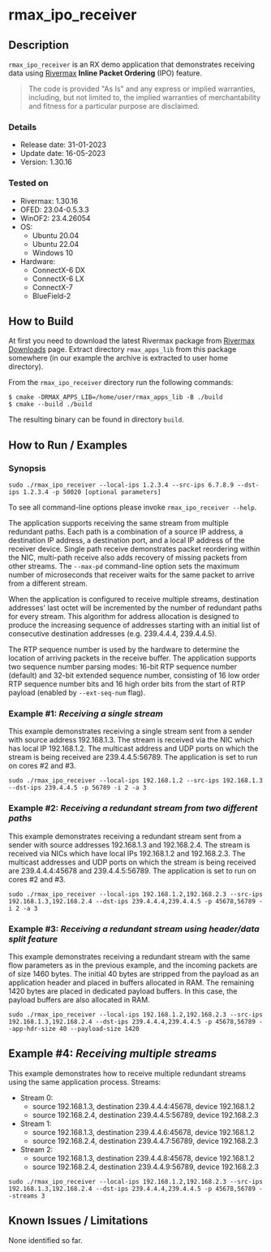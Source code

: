 # rmax_ipo_receiver

## Description

`rmax_ipo_receiver` is an RX demo application that demonstrates receiving data
using [Rivermax](https://developer.nvidia.com/networking/rivermax) **Inline
Packet Ordering** (IPO) feature.

>The code is provided "As Is" and any express or implied warranties, including,
but not limited to, the implied warranties of merchantability and fitness for a particular
purpose are disclaimed.

### Details

* Release date: 31-01-2023
* Update date: 16-05-2023
* Version: 1.30.16

### Tested on

* Rivermax: 1.30.16
* OFED: 23.04-0.5.3.3
* WinOF2: 23.4.26054
* OS:
  * Ubuntu 20.04
  * Ubuntu 22.04
  * Windows 10
* Hardware:
  * ConnectX-6 DX
  * ConnectX-6 LX
  * ConnectX-7
  * BlueField-2

## How to Build

At first you need to download the latest Rivermax package from
[Rivermax Downloads](https://developer.nvidia.com/networking/rivermax-getting-started)
page. Extract directory `rmax_apps_lib` from this package somewhere (in our
example the archive is extracted to user home directory).

From the `rmax_ipo_receiver` directory run the following commands:

```shell
$ cmake -DRMAX_APPS_LIB=/home/user/rmax_apps_lib -B ./build
$ cmake --build ./build
```

The resulting binary can be found in directory `build`.

## How to Run / Examples

### Synopsis

```shell
sudo ./rmax_ipo_receiver --local-ips 1.2.3.4 --src-ips 6.7.8.9 --dst-ips 1.2.3.4 -p 50020 [optional parameters]
```

To see all command-line options please invoke `rmax_ipo_receiver --help`.

The application supports receiving the same stream from multiple redundant
paths. Each path is a combination of a source IP address, a destination IP
address, a destination port, and a local IP address of the receiver device.
Single path receive demonstrates packet reordering within the NIC, multi-path
receive also adds recovery of missing packets from other streams. The `--max-pd`
command-line option sets the maximum number of microseconds that receiver waits
for the same packet to arrive from a different stream.

When the application is configured to receive multiple streams, destination
addresses' last octet will be incremented by the number of redundant paths for
every stream. This algorithm for address allocation is designed to produce the
increasing sequence of addresses starting with an initial list of
consecutive destination addresses (e.g. 239.4.4.4, 239.4.4.5).

The RTP sequence number is used by the hardware to determine the location of
arriving packets in the receive buffer. The application supports two sequence
number parsing modes: 16-bit RTP sequence number (default) and 32-bit extended
sequence number, consisting of 16 low order RTP sequence number bits and 16
high order bits from the start of RTP payload (enabled by `--ext-seq-num`
flag).

### Example #1: _Receiving a single stream_

This example demonstrates receiving a single stream sent from a sender with
source address 192.168.1.3. The stream is received via the NIC which has local
IP 192.168.1.2. The multicast address and UDP ports on which the stream is
being received are 239.4.4.5:56789. The application is set to run on cores #2
and #3.

```shell
sudo ./rmax_ipo_receiver --local-ips 192.168.1.2 --src-ips 192.168.1.3 --dst-ips 239.4.4.5 -p 56789 -i 2 -a 3
```

### Example #2: _Receiving a redundant stream from two different paths_

This example demonstrates receiving a redundant stream sent from a sender with
source addresses 192.168.1.3 and 192.168.2.4. The stream is received via NICs
which have local IPs 192.168.1.2 and 192.168.2.3. The multicast addresses and
UDP ports on which the stream is being received are 239.4.4.4:45678 and
239.4.4.5:56789. The application is set to run on cores #2 and #3.

```shell
sudo ./rmax_ipo_receiver --local-ips 192.168.1.2,192.168.2.3 --src-ips 192.168.1.3,192.168.2.4 --dst-ips 239.4.4.4,239.4.4.5 -p 45678,56789 -i 2 -a 3
```

### Example #3: _Receiving a redundant stream using header/data split feature_

This example demonstrates receiving a redundant stream with the same flow
parameters as in the previous example, and the incoming packets are of size
1460 bytes. The initial 40 bytes are stripped from the payload as an
application header and placed in buffers allocated in RAM. The remaining 1420
bytes are placed in dedicated payload buffers. In this case, the payload
buffers are also allocated in RAM.

```shell
sudo ./rmax_ipo_receiver --local-ips 192.168.1.2,192.168.2.3 --src-ips 192.168.1.3,192.168.2.4 --dst-ips 239.4.4.4,239.4.4.5 -p 45678,56789 --app-hdr-size 40 --payload-size 1420
```

## Example #4: _Receiving multiple streams_

This example demonstrates how to receive multiple redundant streams using the
same application process. Streams:
* Stream 0:
    * source 192.168.1.3, destination 239.4.4.4:45678, device 192.168.1.2
    * source 192.168.2.4, destination 239.4.4.5:56789, device 192.168.2.3
* Stream 1:
    * source 192.168.1.3, destination 239.4.4.6:45678, device 192.168.1.2
    * source 192.168.2.4, destination 239.4.4.7:56789, device 192.168.2.3
* Stream 2:
    * source 192.168.1.3, destination 239.4.4.8:45678, device 192.168.1.2
    * source 192.168.2.4, destination 239.4.4.9:56789, device 192.168.2.3

```shell
sudo ./rmax_ipo_receiver --local-ips 192.168.1.2,192.168.2.3 --src-ips 192.168.1.3,192.168.2.4 --dst-ips 239.4.4.4,239.4.4.5 -p 45678,56789 --streams 3
```

## Known Issues / Limitations

None identified so far.
